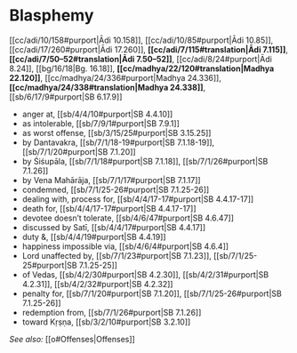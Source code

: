 # Blasphemy

[[cc/adi/10/158#purport|Ādi 10.158]], [[cc/adi/10/85#purport|Ādi 10.85]], [[cc/adi/17/260#purport|Ādi 17.260]], **[[cc/adi/7/115#translation|Ādi 7.115]]**, **[[cc/adi/7/50–52#translation|Ādi 7.50–52]]**, [[cc/adi/8/24#purport|Ādi 8.24]], [[bg/16/18|Bg. 16.18]], **[[cc/madhya/22/120#translation|Madhya 22.120]]**, [[cc/madhya/24/336#purport|Madhya 24.336]], **[[cc/madhya/24/338#translation|Madhya 24.338]]**, [[sb/6/17/9#purport|SB 6.17.9]]

* anger at, [[sb/4/4/10#purport|SB 4.4.10]]
* as intolerable, [[sb/7/9/1#purport|SB 7.9.1]]
* as worst offense, [[sb/3/15/25#purport|SB 3.15.25]]
* by Dantavakra, [[sb/7/1/18-19#purport|SB 7.1.18-19]], [[sb/7/1/20#purport|SB 7.1.20]]
* by Śiśupāla, [[sb/7/1/18#purport|SB 7.1.18]], [[sb/7/1/26#purport|SB 7.1.26]]
* by Vena Mahārāja, [[sb/7/1/17#purport|SB 7.1.17]]
* condemned, [[sb/7/1/25-26#purport|SB 7.1.25-26]]
* dealing with, process for, [[sb/4/4/17-17#purport|SB 4.4.17-17]]
* death for, [[sb/4/4/17-17#purport|SB 4.4.17-17]]
* devotee doesn’t tolerate, [[sb/4/6/47#purport|SB 4.6.47]]
* discussed by Satī, [[sb/4/4/17#purport|SB 4.4.17]]
* duty &, [[sb/4/4/19#purport|SB 4.4.19]]
* happiness impossible via, [[sb/4/6/4#purport|SB 4.6.4]]
* Lord unaffected by, [[sb/7/1/23#purport|SB 7.1.23]], [[sb/7/1/25-25#purport|SB 7.1.25-25]]
* of Vedas, [[sb/4/2/30#purport|SB 4.2.30]], [[sb/4/2/31#purport|SB 4.2.31]], [[sb/4/2/32#purport|SB 4.2.32]]
* penalty for, [[sb/7/1/20#purport|SB 7.1.20]], [[sb/7/1/25-26#purport|SB 7.1.25-26]]
* redemption from, [[sb/7/1/26#purport|SB 7.1.26]]
* toward Kṛṣṇa, [[sb/3/2/10#purport|SB 3.2.10]]

*See also:* [[o#Offenses|Offenses]]
